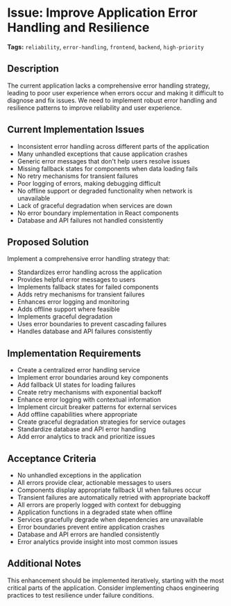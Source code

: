 # Issue: Improve Application Error Handling and Resilience

**Tags:** `reliability`, `error-handling`, `frontend`, `backend`, `high-priority`

## Description

The current application lacks a comprehensive error handling strategy, leading to poor user experience when errors occur and making it difficult to diagnose and fix issues. We need to implement robust error handling and resilience patterns to improve reliability and user experience.

## Current Implementation Issues

- Inconsistent error handling across different parts of the application
- Many unhandled exceptions that cause application crashes
- Generic error messages that don't help users resolve issues
- Missing fallback states for components when data loading fails
- No retry mechanisms for transient failures
- Poor logging of errors, making debugging difficult
- No offline support or degraded functionality when network is unavailable
- Lack of graceful degradation when services are down
- No error boundary implementation in React components
- Database and API failures not handled consistently

## Proposed Solution

Implement a comprehensive error handling strategy that:
- Standardizes error handling across the application
- Provides helpful error messages to users
- Implements fallback states for failed components
- Adds retry mechanisms for transient failures
- Enhances error logging and monitoring
- Adds offline support where feasible
- Implements graceful degradation
- Uses error boundaries to prevent cascading failures
- Handles database and API failures consistently

## Implementation Requirements

- Create a centralized error handling service
- Implement error boundaries around key components
- Add fallback UI states for loading failures
- Create retry mechanisms with exponential backoff
- Enhance error logging with contextual information
- Implement circuit breaker patterns for external services
- Add offline capabilities where appropriate
- Create graceful degradation strategies for service outages
- Standardize database and API error handling
- Add error analytics to track and prioritize issues

## Acceptance Criteria

- No unhandled exceptions in the application
- All errors provide clear, actionable messages to users
- Components display appropriate fallback UI when failures occur
- Transient failures are automatically retried with appropriate backoff
- All errors are properly logged with context for debugging
- Application functions in a degraded state when offline
- Services gracefully degrade when dependencies are unavailable
- Error boundaries prevent entire application crashes
- Database and API errors are handled consistently
- Error analytics provide insight into most common issues

## Additional Notes

This enhancement should be implemented iteratively, starting with the most critical parts of the application. Consider implementing chaos engineering practices to test resilience under failure conditions. 